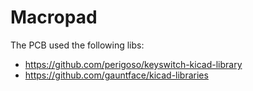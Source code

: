 # Macropad

The PCB used the following libs:

- https://github.com/perigoso/keyswitch-kicad-library
- https://github.com/gauntface/kicad-libraries